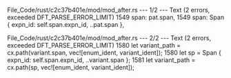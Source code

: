 File_Code/rust/c2c37b401e/mod/mod_after.rs --- 1/2 --- Text (2 errors, exceeded DFT_PARSE_ERROR_LIMIT)
1549                             span: pat.span,                                                                                                             1549                             span: Span { expn_id: self.span.expn_id, ..pat.span },

File_Code/rust/c2c37b401e/mod/mod_after.rs --- 2/2 --- Text (2 errors, exceeded DFT_PARSE_ERROR_LIMIT)
1580         let variant_path = cx.path(variant.span, vec![enum_ident, variant_ident]);                                                                      1580         let sp = Span { expn_id: self.span.expn_id, ..variant.span };
                                                                                                                                                             1581         let variant_path = cx.path(sp, vec![enum_ident, variant_ident]);

